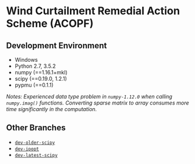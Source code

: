 # Wind Curtailment Remedial Action Scheme (ACOPF)

## Development Environment

* Windows
* Python 2.7, 3.5.2
* numpy (==1.16.1+mkl)
* scipy (==0.19.0, 1.2.1)
* pypmu (==0.1.1)

*Notes: Experienced data type problem in `numpy-1.12.0` when calling `numpy.imag()` functions. Converting sparse matrix to array consumes more time significantly in the computation.*

## Other Branches

* [`dev-older-scipy`](https://github.com/nie93/acopf-windcurtailment/tree/dev-older-scipy)
* [`dev-ipopt`](https://github.com/nie93/acopf-windcurtailment/tree/dev-ipopt)
* [`dev-latest-scipy`](https://github.com/nie93/acopf-windcurtailment/tree/dev-latest-scipy)
